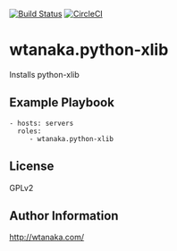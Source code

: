 [![Build Status](https://travis-ci.org/wtanaka/ansible-role-python-xlib.svg?branch=master)](https://travis-ci.org/wtanaka/ansible-role-python-xlib)
[![CircleCI](https://circleci.com/gh/wtanaka/ansible-role-python-xlib.svg?style=svg)](https://circleci.com/gh/wtanaka/ansible-role-python-xlib)

wtanaka.python-xlib
===================

Installs python-xlib

Example Playbook
----------------

    - hosts: servers
      roles:
         - wtanaka.python-xlib

License
-------

GPLv2

Author Information
------------------

http://wtanaka.com/
